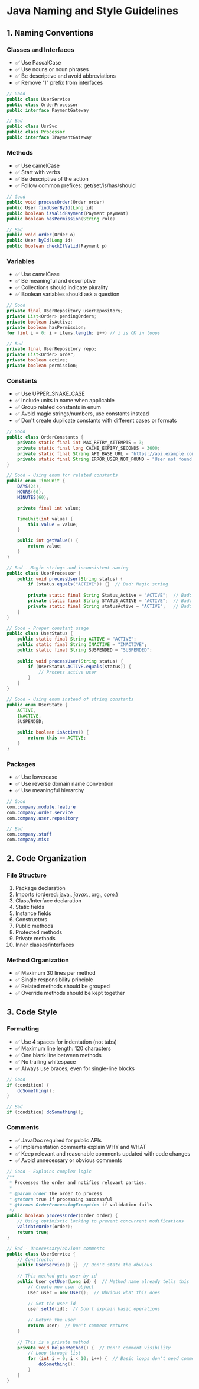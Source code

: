 # Java Naming and Style Guidelines

## 1. Naming Conventions

### Classes and Interfaces
- ✅ Use PascalCase
- ✅ Use nouns or noun phrases
- ✅ Be descriptive and avoid abbreviations
- ✅ Remove "I" prefix from interfaces
```java
// Good
public class UserService
public class OrderProcessor
public interface PaymentGateway

// Bad
public class UsrSvc
public class Processor
public interface IPaymentGateway
```

### Methods
- ✅ Use camelCase
- ✅ Start with verbs
- ✅ Be descriptive of the action
- ✅ Follow common prefixes: get/set/is/has/should
```java
// Good
public void processOrder(Order order)
public User findUserById(Long id)
public boolean isValidPayment(Payment payment)
public boolean hasPermission(String role)

// Bad
public void order(Order o)
public User byId(Long id)
public boolean checkIfValid(Payment p)
```

### Variables
- ✅ Use camelCase
- ✅ Be meaningful and descriptive
- ✅ Collections should indicate plurality
- ✅ Boolean variables should ask a question
```java
// Good
private final UserRepository userRepository;
private List<Order> pendingOrders;
private boolean isActive;
private boolean hasPermission;
for (int i = 0; i < items.length; i++) // i is OK in loops

// Bad
private final UserRepository repo;
private List<Order> order;
private boolean active;
private boolean permission;
```

### Constants
- ✅ Use UPPER_SNAKE_CASE
- ✅ Include units in name when applicable
- ✅ Group related constants in enum
- ✅ Avoid magic strings/numbers, use constants instead
- ✅ Don't create duplicate constants with different cases or formats
```java
// Good
public class OrderConstants {
    private static final int MAX_RETRY_ATTEMPTS = 3;
    private static final long CACHE_EXPIRY_SECONDS = 3600;
    private static final String API_BASE_URL = "https://api.example.com";
    private static final String ERROR_USER_NOT_FOUND = "User not found with ID: %s";
}

// Good - Using enum for related constants
public enum TimeUnit {
    DAYS(24),
    HOURS(60),
    MINUTES(60);

    private final int value;

    TimeUnit(int value) {
        this.value = value;
    }

    public int getValue() {
        return value;
    }
}

// Bad - Magic strings and inconsistent naming
public class UserProcessor {
    public void processUser(String status) {
        if (status.equals("ACTIVE")) {}  // Bad: Magic string
        
        private static final String Status_Active = "ACTIVE";  // Bad: Wrong case
        private static final String STATUS_ACTIVE = "ACTIVE";  // Bad: Duplicate
        private static final String statusActive = "ACTIVE";   // Bad: Wrong case
    }
}

// Good - Proper constant usage
public class UserStatus {
    public static final String ACTIVE = "ACTIVE";
    public static final String INACTIVE = "INACTIVE";
    public static final String SUSPENDED = "SUSPENDED";
    
    public void processUser(String status) {
        if (UserStatus.ACTIVE.equals(status)) {
            // Process active user
        }
    }
}

// Good - Using enum instead of string constants
public enum UserState {
    ACTIVE,
    INACTIVE,
    SUSPENDED;
    
    public boolean isActive() {
        return this == ACTIVE;
    }
}
```

### Packages
- ✅ Use lowercase
- ✅ Use reverse domain name convention
- ✅ Use meaningful hierarchy
```java
// Good
com.company.module.feature
com.company.order.service
com.company.user.repository

// Bad
com.company.stuff
com.company.misc
```

## 2. Code Organization

### File Structure
1. Package declaration
2. Imports (ordered: java.*, javax.*, org.*, com.*)
3. Class/Interface declaration
4. Static fields
5. Instance fields
6. Constructors
7. Public methods
8. Protected methods
9. Private methods
10. Inner classes/interfaces

### Method Organization
- ✅ Maximum 30 lines per method
- ✅ Single responsibility principle
- ✅ Related methods should be grouped
- ✅ Override methods should be kept together

## 3. Code Style

### Formatting
- ✅ Use 4 spaces for indentation (not tabs)
- ✅ Maximum line length: 120 characters
- ✅ One blank line between methods
- ✅ No trailing whitespace
- ✅ Always use braces, even for single-line blocks
```java
// Good
if (condition) {
    doSomething();
}

// Bad
if (condition) doSomething();
```

### Comments
- ✅ JavaDoc required for public APIs
- ✅ Implementation comments explain WHY and WHAT
- ✅ Keep relevant and reasonable comments updated with code changes
- ✅ Avoid unnecessary or obvious comments
```java
// Good - Explains complex logic
/**
 * Processes the order and notifies relevant parties.
 * 
 * @param order The order to process
 * @return true if processing successful
 * @throws OrderProcessingException if validation fails
 */
public boolean processOrder(Order order) {
    // Using optimistic locking to prevent concurrent modifications
    validateOrder(order);
    return true;
}

// Bad - Unnecessary/obvious comments
public class UserService {
    // Constructor
    public UserService() {}  // Don't state the obvious
    
    // This method gets user by id
    public User getUser(Long id) {  // Method name already tells this
        // Create new user object
        User user = new User();  // Obvious what this does
        
        // Set the user id
        user.setId(id);  // Don't explain basic operations
        
        // Return the user
        return user;  // Don't comment returns
    }
    
    // This is a private method
    private void helperMethod() {  // Don't comment visibility
        // Loop through list
        for (int i = 0; i < 10; i++) {  // Basic loops don't need comments
            doSomething();
        }
    }
}